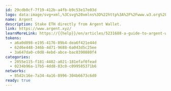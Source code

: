 ```yaml
---
id: 29cdb0cf-7f19-412b-a4fb-b9c53e17e03d
logo: data:image/svg+xml,%3Csvg%20xmlns%3D%22http%3A%2F%2Fwww.w3.org%2F2000%2Fsvg%22%20width%3D%2248%22%20height%3D%2249%22%20fill%3D%22none%22%3E%3Crect%20width%3D%2248%22%20height%3D%2248%22%20y%3D%22.991%22%20fill%3D%22%23FF875B%22%20rx%3D%2224%22%2F%3E%3Cpath%20fill%3D%22%23fff%22%20d%3D%22M27.345%2012.991h-6.69a.416.416%200%200%200-.408.417c-.135%206.486-3.422%2012.641-9.08%2017.002a.43.43%200%200%200-.09.585l3.915%205.588c.133.19.392.233.575.093%203.538-2.708%206.384-5.976%208.433-9.598%202.05%203.622%204.895%206.89%208.433%209.598.183.14.442.097.575-.093l3.915-5.588a.431.431%200%200%200-.09-.585c-5.657-4.36-8.945-10.517-9.08-17.002a.416.416%200%200%200-.408-.417Z%22%2F%3E%3C%2Fsvg%3E
name: Argent
description: Stake ETH directly from Argent Wallet.
link: https://www.argent.xyz/
learnMoreLink: https://{{help}}/en/articles/5231688-a-guide-to-argent-wallet
tokens:
  - a6a0d098-e195-4176-89b4-dea6f421e44d
  - 62d6e448-346b-4d71-9688-6a043d5c25ee
  - 3a647da0-c0d8-4ebd-abce-bac0390880f4
categories:
  - 2055e115-f181-4402-a021-181efaf0fead
  - 0234b96a-17b5-4dd8-83c0-c099585371b6
networks:
  - 85d2c16e-7a34-4a16-8996-304b6673c6d0
ready: true
---
```

